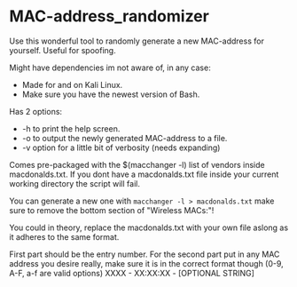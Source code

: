 # MAC-address_randomizer
Use this wonderful tool to randomly generate a new MAC-address for yourself. Useful for spoofing.

Might have dependencies im not aware of, in any case:
- Made for and on Kali Linux.
- Make sure you have the newest version of Bash.

Has 2 options:
- -h to print the help screen.
- -o to output the newly generated MAC-address to a file.
- -v option for a little bit of verbosity (needs expanding)

Comes pre-packaged with the $(macchanger -l) list of vendors inside macdonalds.txt. If you dont have a macdonalds.txt file inside your current working directory the script will fail. 

You can generate a new one with `macchanger -l > macdonalds.txt` make sure to remove the bottom section of "Wireless MACs:"!

You could in theory, replace the macdonalds.txt with your own file aslong as it adheres to the same format.

First part should be the entry number. For the second part put in any MAC address you desire really, make sure it is in the correct format though (0-9, A-F, a-f are valid options)
XXXX - XX:XX:XX - [OPTIONAL STRING]
